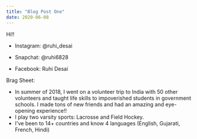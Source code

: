 ```yaml
---
title: "Blog Post One"
date: 2020-06-08
---
```

 Hi!!
 
 
 
 
- Instagram: @ruhi_desai

- Snapchat: @ruhi6828

- Facebook: Ruhi Desai

Brag Sheet:

- In summer of 2018, I went on a volunteer trip to India with 50 other volunteers and taught life skills to impoverished students in government schools. I made tons of new friends and had an amazing and eye-opening experience!!
- I play two varsity sports: Lacrosse and Field Hockey.
- I've been to 14+ countries and know 4 languages (English, Gujarati, French, Hindi)
